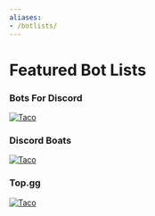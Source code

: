 ```yaml
---
aliases:
- /botlists/
---
```


# Featured Bot Lists

### Bots For Discord

<a href="https://botsfordiscord.com/bots/620126394390675466" target="_blank">
  <img no-zoom src="https://botsfordiscord.com/api/bot/620126394390675466/widget" alt="Taco" />
</a>

### Discord Boats

<a href="https://discord.boats/bot/620126394390675466" target="_blank">
  <img no-zoom src="https://discord.boats/api/widget/620126394390675466" alt="Taco" />
</a>

### Top.gg

<a href="https://top.gg/bot/620126394390675466" target="_blank">
  <img no-zoom src="https://top.gg/api/widget/620126394390675466.svg" alt="Taco" />
</a>